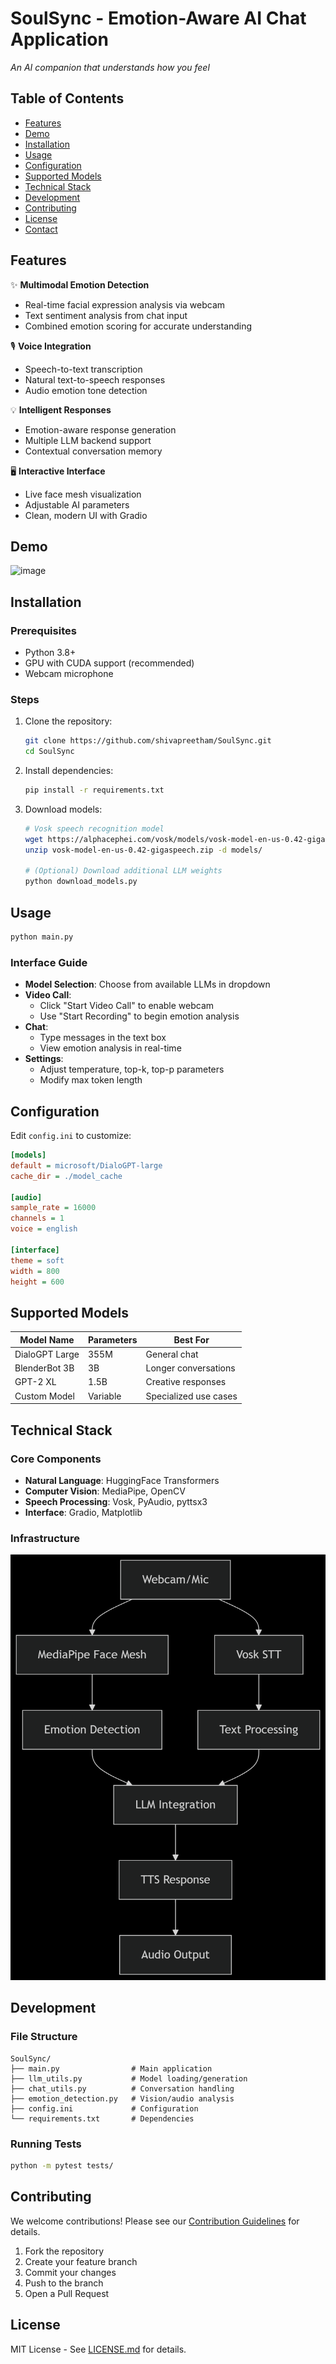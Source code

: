 # SoulSync - Emotion-Aware AI Chat Application

*An AI companion that understands how you feel*

## Table of Contents
- [Features](#features)
- [Demo](#demo)
- [Installation](#installation)
- [Usage](#usage)
- [Configuration](#configuration)
- [Supported Models](#supported-models)
- [Technical Stack](#technical-stack)
- [Development](#development)
- [Contributing](#contributing)
- [License](#license)
- [Contact](#contact)

## Features

✨ **Multimodal Emotion Detection**
- Real-time facial expression analysis via webcam
- Text sentiment analysis from chat input
- Combined emotion scoring for accurate understanding

🎙️ **Voice Integration**
- Speech-to-text transcription
- Natural text-to-speech responses
- Audio emotion tone detection

💡 **Intelligent Responses**
- Emotion-aware response generation
- Multiple LLM backend support
- Contextual conversation memory

🖥️ **Interactive Interface**
- Live face mesh visualization
- Adjustable AI parameters
- Clean, modern UI with Gradio

## Demo

![image](https://github.com/user-attachments/assets/ff21e6e6-4ae6-4e20-9aeb-be2626f7fbf9)


## Installation

### Prerequisites
- Python 3.8+
- GPU with CUDA support (recommended)
- Webcam microphone

### Steps
1. Clone the repository:
   ```bash
   git clone https://github.com/shivapreetham/SoulSync.git
   cd SoulSync
   ```

2. Install dependencies:
   ```bash
   pip install -r requirements.txt
   ```

3. Download models:
   ```bash
   # Vosk speech recognition model
   wget https://alphacephei.com/vosk/models/vosk-model-en-us-0.42-gigaspeech.zip
   unzip vosk-model-en-us-0.42-gigaspeech.zip -d models/
   
   # (Optional) Download additional LLM weights
   python download_models.py
   ```

## Usage
```bash
python main.py
```

### Interface Guide
- **Model Selection**: Choose from available LLMs in dropdown
- **Video Call**:
  - Click "Start Video Call" to enable webcam
  - Use "Start Recording" to begin emotion analysis
- **Chat**:
  - Type messages in the text box
  - View emotion analysis in real-time
- **Settings**:
  - Adjust temperature, top-k, top-p parameters
  - Modify max token length

## Configuration
Edit `config.ini` to customize:

```ini
[models]
default = microsoft/DialoGPT-large
cache_dir = ./model_cache

[audio]
sample_rate = 16000
channels = 1
voice = english

[interface]
theme = soft
width = 800
height = 600
```

## Supported Models

| Model Name        | Parameters | Best For               |
|-------------------|------------|------------------------|
| DialoGPT Large    | 355M       | General chat           |
| BlenderBot 3B     | 3B         | Longer conversations   |
| GPT-2 XL          | 1.5B       | Creative responses     |
| Custom Model      | Variable   | Specialized use cases  |

## Technical Stack

### Core Components
- **Natural Language**: HuggingFace Transformers
- **Computer Vision**: MediaPipe, OpenCV
- **Speech Processing**: Vosk, PyAudio, pyttsx3
- **Interface**: Gradio, Matplotlib

### Infrastructure
![Infrastructure Diagram](deepseek_mermaid_20250615_225acb.png)

## Development

### File Structure
```
SoulSync/
├── main.py                # Main application
├── llm_utils.py           # Model loading/generation
├── chat_utils.py          # Conversation handling
├── emotion_detection.py   # Vision/audio analysis
├── config.ini             # Configuration
└── requirements.txt       # Dependencies
```

### Running Tests
```bash
python -m pytest tests/
```

## Contributing
We welcome contributions! Please see our [Contribution Guidelines](CONTRIBUTING.md) for details.

1. Fork the repository
2. Create your feature branch
3. Commit your changes
4. Push to the branch
5. Open a Pull Request

## License
MIT License - See [LICENSE.md](LICENSE.md) for details.
